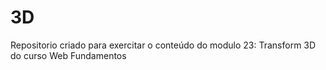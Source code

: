 # 3D
Repositorio criado para exercitar o conteúdo do modulo 23: Transform 3D do curso Web Fundamentos

